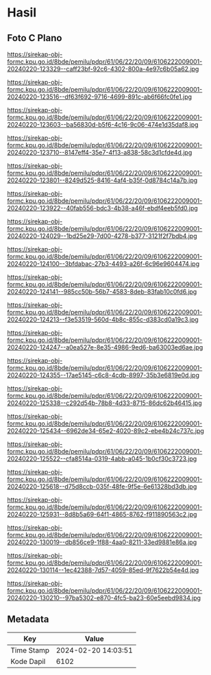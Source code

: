 # Hasil

## Foto C Plano

https://sirekap-obj-formc.kpu.go.id/8bde/pemilu/pdpr/61/06/22/20/09/6106222009001-20240220-123329--caff23bf-92c6-4302-800a-4e97c6b05a62.jpg

https://sirekap-obj-formc.kpu.go.id/8bde/pemilu/pdpr/61/06/22/20/09/6106222009001-20240220-123516--df63f692-9716-4699-891c-ab6f66fc0fe1.jpg

https://sirekap-obj-formc.kpu.go.id/8bde/pemilu/pdpr/61/06/22/20/09/6106222009001-20240220-123603--ba56830d-b5f6-4c16-9c06-474e1d35daf8.jpg

https://sirekap-obj-formc.kpu.go.id/8bde/pemilu/pdpr/61/06/22/20/09/6106222009001-20240220-123710--8147eff4-35e7-4f13-a838-58c3d1cfde4d.jpg

https://sirekap-obj-formc.kpu.go.id/8bde/pemilu/pdpr/61/06/22/20/09/6106222009001-20240220-123801--8249d525-8416-4af4-b35f-0d8784c14a7b.jpg

https://sirekap-obj-formc.kpu.go.id/8bde/pemilu/pdpr/61/06/22/20/09/6106222009001-20240220-123922--40fab556-bdc3-4b38-a46f-ebdf4eeb5fd0.jpg

https://sirekap-obj-formc.kpu.go.id/8bde/pemilu/pdpr/61/06/22/20/09/6106222009001-20240220-124029--1bd25e29-7d00-4278-b377-3121f2f7bdb4.jpg

https://sirekap-obj-formc.kpu.go.id/8bde/pemilu/pdpr/61/06/22/20/09/6106222009001-20240220-124100--3bfdabac-27b3-4493-a26f-6c96e9604474.jpg

https://sirekap-obj-formc.kpu.go.id/8bde/pemilu/pdpr/61/06/22/20/09/6106222009001-20240220-124141--985cc50b-56b7-4583-8deb-83fab10c0fd6.jpg

https://sirekap-obj-formc.kpu.go.id/8bde/pemilu/pdpr/61/06/22/20/09/6106222009001-20240220-124213--f3e53519-560d-4b8c-855c-d383cd0a19c3.jpg

https://sirekap-obj-formc.kpu.go.id/8bde/pemilu/pdpr/61/06/22/20/09/6106222009001-20240220-124247--a0ea527e-8e35-4986-9ed6-ba63003ed6ae.jpg

https://sirekap-obj-formc.kpu.go.id/8bde/pemilu/pdpr/61/06/22/20/09/6106222009001-20240220-124355--17ae5145-c6c8-4cdb-8997-35b3e6819e0d.jpg

https://sirekap-obj-formc.kpu.go.id/8bde/pemilu/pdpr/61/06/22/20/09/6106222009001-20240220-125338--c292d54b-78b8-4d33-8715-86dc62b46415.jpg

https://sirekap-obj-formc.kpu.go.id/8bde/pemilu/pdpr/61/06/22/20/09/6106222009001-20240220-125434--6962de34-65e2-4020-89c2-ebe4b24c737c.jpg

https://sirekap-obj-formc.kpu.go.id/8bde/pemilu/pdpr/61/06/22/20/09/6106222009001-20240220-125522--cfa8514a-0319-4abb-a045-1b0cf30c3723.jpg

https://sirekap-obj-formc.kpu.go.id/8bde/pemilu/pdpr/61/06/22/20/09/6106222009001-20240220-125618--d75d8ccb-035f-48fe-9f5e-6e61328bd3db.jpg

https://sirekap-obj-formc.kpu.go.id/8bde/pemilu/pdpr/61/06/22/20/09/6106222009001-20240220-125931--8d8b5a69-64f1-4865-8762-f911890563c2.jpg

https://sirekap-obj-formc.kpu.go.id/8bde/pemilu/pdpr/61/06/22/20/09/6106222009001-20240220-130019--db856ce9-1f88-4aa0-8211-33ed9881e86a.jpg

https://sirekap-obj-formc.kpu.go.id/8bde/pemilu/pdpr/61/06/22/20/09/6106222009001-20240220-130114--1ec42388-7d57-4059-85ed-9f7622b54e4d.jpg

https://sirekap-obj-formc.kpu.go.id/8bde/pemilu/pdpr/61/06/22/20/09/6106222009001-20240220-130210--97ba5302-e870-4fc5-ba23-60e5eebd9834.jpg


## Metadata

| Key        | Value               |
| ---------- | ------------------- |
| Time Stamp | 2024-02-20 14:03:51 |
| Kode Dapil | 6102                |



